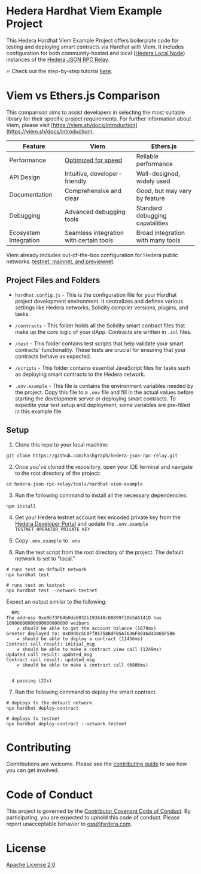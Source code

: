 # Hedera Hardhat Viem Example Project

This Hedera Hardhat Viem Example Project offers boilerplate code for testing and deploying smart contracts via Hardhat with Viem. It includes configuration for both community-hosted and local ([Hedera Local Node](https://github.com/hashgraph/hedera-local-node)) instances of the [Hedera JSON RPC Relay](https://github.com/hashgraph/hedera-json-rpc-relay). 

:fire: Check out the step-by-step tutorial [here](https://docs.hedera.com/hedera/tutorials/smart-contracts/deploy-a-smart-contract-using-hardhat-and-hedera-json-rpc-relays).

# Viem vs Ethers.js Comparison

This comparison aims to assist developers in selecting the most suitable library for their specific project requirements. For further information about Viem, please visit [https://viem.sh/docs/introduction](https://viem.sh/docs/introduction).

| Feature               | Viem                                                                 | Ethers.js                               |
|-----------------------|----------------------------------------------------------------------|-----------------------------------------|
| Performance           | [Optimized for speed](https://viem.sh/docs/introduction#performance) | Reliable performance                    |
| API Design            | Intuitive, developer-friendly                                        | Well-designed, widely used              |
| Documentation         | Comprehensive and clear                                              | Good, but may vary by feature           |
| Debugging             | Advanced debugging tools                                             | Standard debugging capabilities         |
| Ecosystem Integration | Seamless integration with certain tools                              | Broad integration with many tools       |

Viem already includes out-of-the-box configuration for Hedera public networks: [testnet, mainnet, and previewnet](https://github.com/wevm/viem/blob/cc105f801ec69640d3d806d86b35e36002d8c912/src/chains/index.ts#L113-L115).

## Project Files and Folders

- `hardhat.config.js` - This is the configuration file for your Hardhat project development environment. It centralizes and defines various settings like Hedera networks, Solidity compiler versions, plugins, and tasks.

- `/contracts` - This folder holds all the Solidity smart contract files that make up the core logic of your dApp. Contracts are written in `.sol` files.

- `/test` - This folder contains test scripts that help validate your smart contracts' functionality. These tests are crucial for ensuring that your contracts behave as expected.
  
-  `/scripts` - This folder contains essential JavaScript files for tasks such as deploying smart contracts to the Hedera network. 

- `.env.example` - This file is contains the environment variables needed by the project. Copy this file to a `.env` file and fill in the actual values before starting the development server or deploying smart contracts. To expedite your test setup and deployment, some variables are pre-filled in this example file.

## Setup

1. Clone this repo to your local machine:

```shell
git clone https://github.com/hashgraph/hedera-json-rpc-relay.git
```

2. Once you've cloned the repository, open your IDE terminal and navigate to the root directory of the project:

```shell
cd hedera-json-rpc-relay/tools/hardhat-viem-example
```

3. Run the following command to install all the necessary dependencies:

```shell
npm install
```

4. Get your Hedera testnet account hex encoded private key from the [Hedera Developer Portal](https://portal.hedera.com/register) and update the `.env.example` `TESTNET_OPERATOR_PRIVATE_KEY`

5. Copy `.env.example` to `.env`

6. Run the test script from the root directory of the project. The default network is set to "local."

```shell
# runs test on default network
npx hardhat test

# runs test on testnet 
npx hardhat test --network testnet
```

Expect an output similar to the following:
```shell
  RPC
The address 0xe0b73F64b0de6032b193648c08899f20b5A6141D has 10000000000000000000000 weibars
    ✔ should be able to get the account balance (1678ms)
Greeter deployed to: 0xD9d0c5C0Ff85758BdF05A7636F8036d4D065F5B6
    ✔ should be able to deploy a contract (11456ms)
Contract call result: initial_msg
    ✔ should be able to make a contract view call (1249ms)
Updated call result: updated_msg
Contract call result: updated_msg
    ✔ should be able to make a contract call (6806ms)


  4 passing (22s)
```

7. Run the following command to deploy the smart contract. 
```shell
# deploys to the default network
npx hardhat deploy-contract

# deploys to testnet
npx hardhat deploy-contract --network testnet
```

# Contributing
Contributions are welcome. Please see the
[contributing guide](https://github.com/hashgraph/.github/blob/main/CONTRIBUTING.md)
to see how you can get involved.

# Code of Conduct
This project is governed by the
[Contributor Covenant Code of Conduct](https://github.com/hashgraph/.github/blob/main/CODE_OF_CONDUCT.md). By
participating, you are expected to uphold this code of conduct. Please report unacceptable behavior
to [oss@hedera.com](mailto:oss@hedera.com).

# License
[Apache License 2.0](https://www.apache.org/licenses/LICENSE-2.0)
